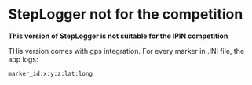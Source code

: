 # StepLogger not for the competition
**This version of StepLogger is not suitable for the IPIN competition**

THis version comes with gps integration. For every marker in .INI file, the app logs: 

`marker_id:x:y:z:lat:long`
